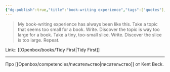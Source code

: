 ```yaml
---
{"dg-publish":true,"title":"book-writing experience","tags":["quotes"],"date":"2024-02-12T13:25:31+03:00","modified_at":"2024-03-11T12:56:16+03:00","aliases":"book-writing experience","dg-path":"/quotes/202402121325.md","permalink":"/quotes/202402121325/","dgPassFrontmatter":true}
---
```



> My book-writing experience has always been like this. Take a topic that seems too small for a book. Write. Discover the topic is way too large for a book. Take a tiny, too-small slice. Write. Discover the slice is too large. Repeat.

Link:: [[Openbox/books/Tidy First\|Tidy First]]

---

Про [[Openbox/competencies/писательство\|писательство]] от Kent Beck.
